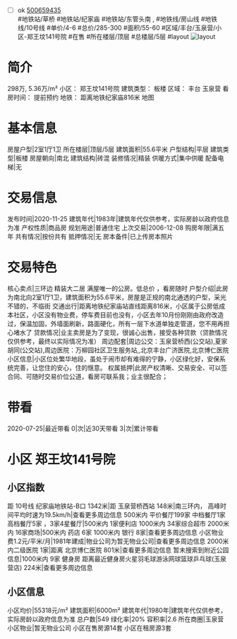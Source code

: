 - [ ] ok [500659435](https://bj.5i5j.com/ershoufang/500659435.html)  
 #地铁站/草桥 #地铁站/纪家庙 #地铁站/东管头南 ,  #地铁线/房山线 #地铁线/10号线
#单价/4-6 #总价/285-300 #面积/55-60   #区域/丰台/玉泉营/小区-郑王坟141号院 #在售 #所在楼层/顶层 #总楼层/5层 #layout 
![layout](http://image2.5i5j.com//group2/M00/E8/A8/CgqJM16z1RCAVFx3AAKLar0yt1s809.jpg_P5.jpg) 
# 简介 
 298万,  5.36万/m² 
小区： 郑王坟141号院
建筑类型： 板楼
区域： 丰台 玉泉营
看房时间： 提前预约
地铁： 距离地铁纪家庙816米 地图
# 基本信息 
 房屋户型|2室1厅1卫
所在楼层|顶层/5层
建筑面积|55.6平米
户型结构|平层
建筑类型|板楼
房屋朝向|南北
建筑结构|砖混
装修情况|精装
供暖方式|集中供暖
配备电梯|无
# 交易信息 
 发布时间|2020-11-25
建筑年代|1983年|建筑年代仅供参考，实际房龄以政府信息为准
产权性质|商品房
规划用途|普通住宅
上次交易|2006-12-08
购房年限|满五年
共有情况|按份共有
抵押情况|无
房本备件|已上传房本照片
# 交易特色 
 核心卖点|三环边 精装大二居 满屋唯一的公房。低总价 ，看房随时
户型介绍|此房为南北向2室1厅1卫，建筑面积为55.6平米，房屋是正规的南北通透的户型，采光不错的，不临街
交通出行|距离地铁纪家庙站直线距离816米，小区属于公房低成本社区，小区没有物业费，停车费目前也没有，小区去年10月份刚刚由政府改造过，保温加固，外墙面刷新，路面硬化，所有一层下水道单独走管道，您不用再担心堵水了
贷款情况|业主卖房是为了变现，很诚心出售，接受各种贷款（贷款情况仅供参考，最终以实际情况为准）
周边配套|周边公交：玉泉营桥西(公交站),夏家胡同(公交站),周边医院：万柳园社区卫生服务站,,北京丰台广济医院,北京博仁医院
小区信息|小区位处繁华地段，虽处于闹市却有难得的宁静，小区绿化好，安保系统完善，让您住的安心，住的惬意。
权属抵押|此房产权清晰、交易安全、可以签合同、可随时交易价位公道，看房可联系我；业主很配合；
# 带看 
 2020-07-25|最近带看	 0|次|近30天带看	 3|次|累计带看
# 小区 郑王坟141号院
## 小区指数 
 距 10号线 纪家庙地铁站-B口 1342米|距 玉泉营桥西站 148米|南三环内， 高峰时间平均时速为19.5km/h|查看更多周边信息
500米内 平价餐厅199家
中档餐厅1家
高档餐厅5家 ，3家4星餐厅|500米内 1家便利店
1000米内 34家综合超市
2000米内 16家商场|500米内 药店 6家
1000米内 银行 8家|查看更多周边信息
小区物业费1.2元/平米/月|1981年建成|物业公司为暂无物业公司|查看更多周边信息
2000米内二级医院 1家|距离 北京博仁医院  801米|查看更多周边信息
暂未搜索到附近公园信息|1000米内 9家 健身房
距离最近健身房火星羽毛球游泳网球篮球乒乓球(玉泉营店) 224米|查看更多周边信息
## 小区信息 
 小区均价|55318元/m²
建筑面积|6000m²
建筑年代|1980年|建筑年代仅供参考，实际房龄以政府信息为准
总户数|549
绿化率|20%
容积率|2.6
所在商圈|玉泉营
小区物业|暂无物业公司
小区在售房源14套
小区在租房源3套
